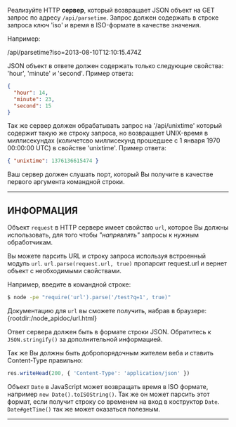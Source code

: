 Реализуйте HTTP **сервер**, который возвращает JSON объект на GET запрос по адресу `/api/parsetime`. Запрос должен содержать в строке запроса ключ 'iso' и время в ISO-формате в качестве значения.

Например:

  /api/parsetime?iso=2013-08-10T12:10:15.474Z

JSON объект в ответе должен содержать только следующие свойства: 'hour', 'minute' и 'second'. Пример ответа:

```json
{
  "hour": 14,
  "minute": 23,
  "second": 15
}
```

Так же сервер должен обрабатывать запрос на '/api/unixtime' который содержит такую же строку запроса, но возвращает UNIX-время в миллисекундах (количетсво миллисекунд прошедшее с 1 января 1970 00:00:00 UTC) в свойстве 'unixtime'. Пример ответа: 

```json
{ "unixtime": 1376136615474 }
```

Ваш сервер должен слушать порт, который Вы получите в качестве первого аргумента командной строки.

----------------------------------------------------------------------
## ИНФОРМАЦИЯ

Объект `request` в HTTP сервере имеет свойство `url`, которое Вы должны использовать, для того чтобы *"напрявлять"* запросы к нужным обработчикам.

Вы можете парсить URL и строку запроса используя встроенный модуль `url`. `url.parse(request.url, true)` пропарсит request.url и вернет объект с необходимыми свойствами.

Например, введите в командной строке:

```sh
$ node -pe "require('url').parse('/test?q=1', true)"
```

Документацию для `url` вы cможете получить, набрав в браузере: 
  {rootdir:/node_apidoc/url.html}
  
Ответ сервера должен быть в формате строки JSON. Обратитесь к `JSON.stringify()` за дополнительной информацией.

Так же Вы должны быть добропорядочным жителем веба и ставить Content-Type правильно:

```js
res.writeHead(200, { 'Content-Type': 'application/json' })
```

Объект `Date` в JavaScript может возвращать время в ISO формате, например `new Date().toISOString()`. Так же он может парсить этот формат, если получит строку со временем на вход в коструктор `Date`. `Date#getTime()` так же может оказаться полезным.

----------------------------------------------------------------------
